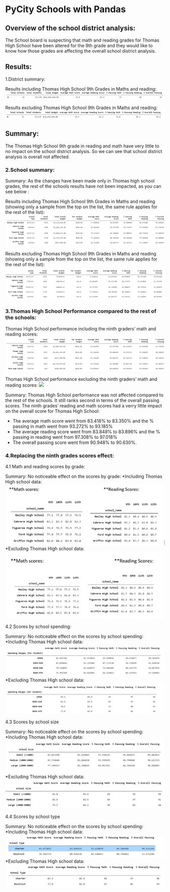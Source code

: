 # PyCity Schools with Pandas

## Overview of the school district analysis:

The School board is suspecting that math and reading grades for Thomas High School have been altered for the 9th grade and they would like to know how those grades are affecting the overall school district analysis. 


## Results: 

1.District summary:

Results including Thomas High School 9th Grades in Maths and reading:
![](district_summary_incl.png) 

Results excluding Thomas High School 9th Grades in Maths and reading: 
![](district_summary_excl.png) 

## Summary:

The Thomas High School 9th grade in reading and math have very little to no impact on the school district analysis. So we can see that school district analysis is overall not affected.  


### 2.School summary:

Summary: As the changes have been made only in Thomas high school grades, the rest of the schools results have not been impacted, as you can see below :

Results including Thomas High School 9th Grades in Maths and reading (showing only a sample from the top on the list, the same rule applies for the rest of the list):
![](school_summary_incl.png)  

Results excluding Thomas High School 9th Grades in Maths and reading (showing only a sample from the top on the list, the same rule applies for the rest of the list):
![](school_summary_excl.png)  


### 3.Thomas High School Performance compared to the rest of the schools:

Thomas High School performance including the ninth graders’ math and reading scores:
![](Thomas_Performance_incl.png) 
  
Thomas High School performance excluding the ninth graders’ math and reading scores:
![](Thomas_Performance_excl.png)

Summary:
Thomas High School performance was not affected compared to the rest of the schools. It still ranks second in terms of the overall passing scores.
The ninth grades’ reading and math scores had a verry little impact on the overall score for Thomas High School:
* The average math score went from 83.418% to 83.350% and the % passing in math went from 93.272% to 93.185%
* The average reading score went from 83.848% to 83.896% and the % passing in reading went from 97.308% to 97.018%
* The overall passing score went from 90.948% to 90.630%.

### 4.Replacing the ninth grades scores effect:

4.1 Math and reading scores by grade:

Summary: No noticeable effect on the scores by grade:
*Including Thomas High school data:
![](by_grade_incl.PNG) 
*Excluding Thomas High school data:
![](by_grade_excl.PNG) 

4.2 Scores by school spending:

Summary: No noticeable effect on the scores by school spending:
*Including Thomas High school data:
![](by_spending_incl.PNG)  
*Excluding Thomas High school data:
![](by_spending_excl.PNG)  

4.3 Scores by school size

Summary: No noticeable effect on the scores by school spending:
*Including Thomas High school data:
![](by_size_incl.PNG) 

*Excluding Thomas High school data:
![](by_size_excl.PNG) 

4.4 Scores by school type

Summary: No noticeable effect on the scores by school spending:
*Including Thomas High school data:
![](by_type_incl.PNG)  
*Excluding Thomas High school data:
![](by_type_excl.PNG)  

